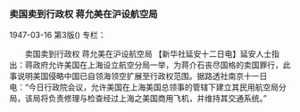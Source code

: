 ### 卖国卖到行政权  蒋允美在沪设航空局

1947-03-16
第3版()
专栏：

　　卖国卖到行政权
    蒋允美在沪设航空局
    【新华社延安十二日电】延安人士指出：蒋政府允许美国在上海设立航空分局一举，为蒋介石丧尽国格的卖国罪行，此事说明美国侵略中国已自领海领空扩展至行政权范围。据路透社南京十一日电：“今日行政院会议，允许美国在上海美国总领事的管辖下建立其民用航空局分局，该局将负责修理与检查经过上海之美国商用飞机，并维持其交通系统。”
